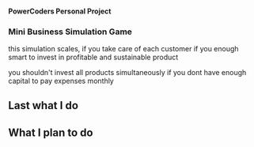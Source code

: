 #### PowerCoders Personal Project

### Mini Business Simulation Game

this simulation scales, 
if you take care of each customer
if you enough smart to invest in profitable and sustainable product

you shouldn't invest all products simultaneously 
if you dont have enough capital to pay expenses monthly



## Last what I do



## What I plan to do